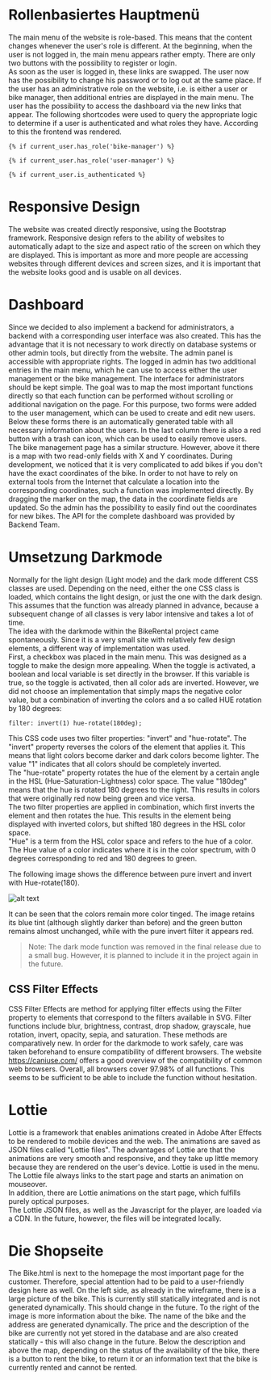 # Rollenbasiertes Hauptmenü
The main menu of the website is role-based. This means that the content changes whenever the user's role is different. 
At the beginning, when the user is not logged in, the main menu appears rather empty. There are only two buttons with the possibility to register or login.  
As soon as the user is logged in, these links are swapped. The user now has the possibility to change his password or to log out at the same place. 
If the user has an administrative role on the website, i.e. is either a user or bike manager, then additional entries are displayed in the main menu. The user has the possibility to access the dashboard via the new links that appear.
The following shortcodes were used to query the appropriate logic to determine if a user is authenticated and what roles they have. According to this the frontend was rendered.
```
{% if current_user.has_role('bike-manager') %} 

{% if current_user.has_role('user-manager') %} 

{% if current_user.is_authenticated %} 
```
# Responsive Design
The website was created directly responsive, using the Bootstrap framework. Responsive design refers to the ability of websites to automatically adapt to the size and aspect ratio of the screen on which they are displayed. This is important as more and more people are accessing websites through different devices and screen sizes, and it is important that the website looks good and is usable on all devices. 
# Dashboard
Since we decided to also implement a backend for administrators, a backend with a corresponding user interface was also created. This has the advantage that it is not necessary to work directly on database systems or other admin tools, but directly from the website. The admin panel is accessible with appropriate rights. The logged in admin has two additional entries in the main menu, which he can use to access either the user management or the bike management. 
The interface for administrators should be kept simple. The goal was to map the most important functions directly so that each function can be performed without scrolling or additional navigation on the page. 
For this purpose, two forms were added to the user management, which can be used to create and edit new users. 
Below these forms there is an automatically generated table with all necessary information about the users. In the last column there is also a red button with a trash can icon, which can be used to easily remove users.  
The bike management page has a similar structure. However, above it there is a map with two read-only fields with X and Y coordinates. During development, we noticed that it is very complicated to add bikes if you don't have the exact coordinates of the bike. In order to not have to rely on external tools from the Internet that calculate a location into the corresponding coordinates, such a function was implemented directly. By dragging the marker on the map, the data in the coordinate fields are updated. So the admin has the possibility to easily find out the coordinates for new bikes. 
The API for the complete dashboard was provided by Backend Team. 

# Umsetzung Darkmode
Normally for the light design (Light mode) and the dark mode different CSS classes are used. Depending on the need, either the one CSS class is loaded, which contains the light design, or just the one with the dark design. This assumes that the function was already planned in advance, because a subsequent change of all classes is very labor intensive and takes a lot of time.   
The idea with the darkmode within the BikeRental project came spontaneously. Since it is a very small site with relatively few design elements, a different way of implementation was used.  
First, a checkbox was placed in the main menu. This was designed as a toggle to make the design more appealing. When the toggle is activated, a boolean and local variable is set directly in the browser. If this variable is true, so the toggle is activated, then all color ads are inverted. However, we did not choose an implementation that simply maps the negative color value, but a combination of inverting the colors and a so called HUE rotation by 180 degrees:

```
filter: invert(1) hue-rotate(180deg);  
```

This CSS code uses two filter properties: "invert" and "hue-rotate". The "invert" property reverses the colors of the element that applies it. This means that light colors become darker and dark colors become lighter. The value "1" indicates that all colors should be completely inverted.  
The "hue-rotate" property rotates the hue of the element by a certain angle in the HSL (Hue-Saturation-Lightness) color space. The value "180deg" means that the hue is rotated 180 degrees to the right. This results in colors that were originally red now being green and vice versa.  
The two filter properties are applied in combination, which first inverts the element and then rotates the hue. This results in the element being displayed with inverted colors, but shifted 180 degrees in the HSL color space.  
"Hue" is a term from the HSL color space and refers to the hue of a color. The Hue value of a color indicates where it is in the color spectrum, with 0 degrees corresponding to red and 180 degrees to green.  

The following image shows the difference between pure invert and invert with Hue-rotate(180).

![alt text](https://gitlab.rlp.net/software-engineering/2022/bike-sharing/-/raw/docu/jonas/deliverables/huerotate.png)

It can be seen that the colors remain more color tinged. The image retains its blue tint (although slightly darker than before) and the green button remains almost unchanged, while with the pure invert filter it appears red. 

> Note: The dark mode function was removed in the final release due to a small bug. However, it is planned to include it in the project again in the future. 

## CSS Filter Effects 
CSS Filter Effects are method for applying filter effects using the Filter property to elements that correspond to the filters available in SVG. Filter functions include blur, brightness, contrast, drop shadow, grayscale, hue rotation, invert, opacity, sepia, and saturation. These methods are comparatively new. In order for the darkmode to work safely, care was taken beforehand to ensure compatibility of different browsers. The website https://caniuse.com/ offers a good overview of the compatibility of common web browsers.
Overall, all browsers cover 97.98% of all functions. This seems to be sufficient to be able to include the function without hesitation. 

# Lottie
Lottie is a framework that enables animations created in Adobe After Effects to be rendered to mobile devices and the web. The animations are saved as JSON files called "Lottie files". The advantages of Lottie are that the animations are very smooth and responsive, and they take up little memory because they are rendered on the user's device. 
Lottie is used in the menu. The Lottie file always links to the start page and starts an animation on mouseover.   
In addition, there are Lottie animations on the start page, which fulfills purely optical purposes.  
The Lottie JSON files, as well as the Javascript for the player, are loaded via a CDN. In the future, however, the files will be integrated locally. 

# Die Shopseite
The Bike.html is next to the homepage the most important page for the customer. Therefore, special attention had to be paid to a user-friendly design here as well. 
On the left side, as already in the wireframe, there is a large picture of the bike. This is currently still statically integrated and is not generated dynamically. This should change in the future. To the right of the image is more information about the bike. The name of the bike and the address are generated dynamically. The price and the description of the bike are currently not yet stored in the database and are also created statically - this will also change in the future. 
Below the description and above the map, depending on the status of the availability of the bike, there is a button to rent the bike, to return it or an information text that the bike is currently rented and cannot be rented. 
